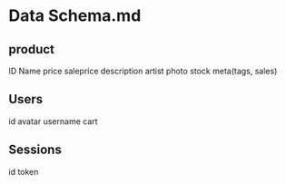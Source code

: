 # Data Schema.md

## product
ID
Name
price
saleprice
description
artist
photo
stock
meta(tags, sales)


## Users
id
avatar
username
cart


## Sessions
id
token

